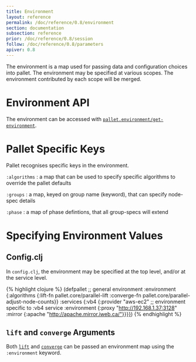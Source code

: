 ```yaml
---
title: Environment
layout: reference
permalink: /doc/reference/0.8/environment
section: documentation
subsection: reference
prior: /doc/reference/0.8/session
follow: /doc/reference/0.8/parameters
apiver: 0.8
---
```


The environment is a map used for passing data and configuration choices into
pallet. The environment may be specified at various scopes.  The environment
contributed by each scope will be merged.

# Environment API

The environment can be accessed with
[`pallet.environment/get-environment`](/pallet/api/0.8/pallet.environment.html#var-get-environment).

# Pallet Specific Keys

Pallet recognises specific keys in the environment.

`:algorithms`
: a map that can be used to specify specific algorithms to override the pallet
  defaults

`:groups`
: a map, keyed on group name (keyword), that can specify node-spec details

`:phase`
: a map of phase defintions, that all group-specs will extend

# Specifying Environment Values

## Config.clj

In `config.clj`, the environment may be specified at the top level, and/or at
the service level.

{% highlight clojure %}
(defpallet
  ;; general environment
  :environment {:algorithms
                {:lift-fn pallet.core/parallel-lift
                 :converge-fn pallet.core/parallel-adjust-node-counts}}
  :services {:vb4
             {:provider "aws-ec2"
              ;; environment specific to :vb4 service
              :environment
              {:proxy "http://192.168.1.37:3128"
               :mirror {:apache "http://apache.mirror.iweb.ca/"}}}})
{% endhighlight %}

## `lift` and `converge` Arguments

Both [`lift`](/pallet/api/0.8/pallet.api.html#lift) and
[`converge`](/pallet/api/0.8/pallet.api.html#converge) can be passed an
environment map using the `:environment` keyword.
